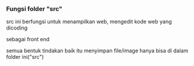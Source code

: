 ### Fungsi folder "src"

src ini berfungsi untuk menampilkan web, mengedit kode web yang dicoding <br/>

sebagai front end <br/>

semua bentuk tindakan baik itu menyimpan file/image hanya bisa di dalam folder ini("src")
